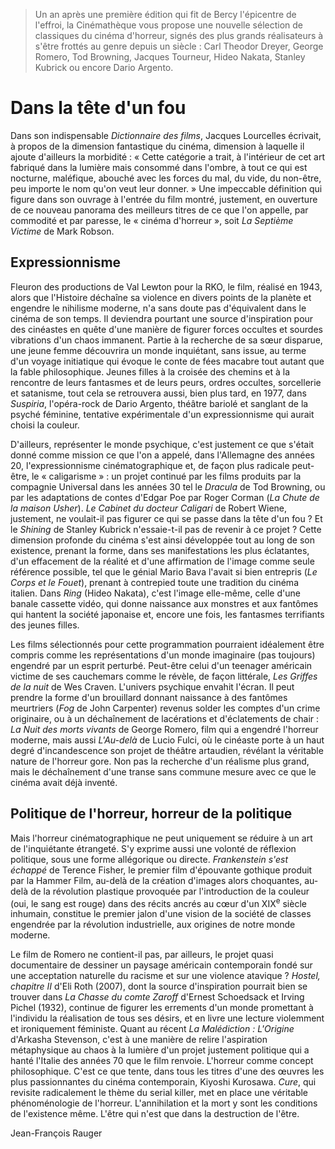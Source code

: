 > Un an après une première édition qui fit de Bercy l'épicentre de l'effroi, la Cinémathèque vous propose une nouvelle sélection de classiques du cinéma d'horreur, signés des plus grands réalisateurs à s'être frottés au genre depuis un siècle : Carl Theodor Dreyer, George Romero, Tod Browning, Jacques Tourneur, Hideo Nakata, Stanley Kubrick ou encore Dario Argento.

# Dans la tête d'un fou

Dans son indispensable _Dictionnaire des films_, Jacques Lourcelles écrivait, à propos de la dimension fantastique du cinéma, dimension à laquelle il ajoute d'ailleurs la morbidité : « Cette catégorie a trait, à l'intérieur de cet art fabriqué dans la lumière mais consommé dans l'ombre, à tout ce qui est nocturne, maléfique, abouché avec les forces du mal, du vide, du non-être, peu importe le nom qu'on veut leur donner. » Une impeccable définition qui figure dans son ouvrage à l'entrée du film montré, justement, en ouverture de ce nouveau panorama des meilleurs titres de ce que l'on appelle, par commodité et par paresse, le « cinéma d'horreur », soit _La Septième Victime_ de Mark Robson.

## Expressionnisme

Fleuron des productions de Val Lewton pour la RKO, le film, réalisé en 1943, alors que l'Histoire déchaîne sa violence en divers points de la planète et engendre le nihilisme moderne, n'a sans doute pas d'équivalent dans le cinéma de son temps. Il deviendra pourtant une source d'inspiration pour des cinéastes en quête d'une manière de figurer forces occultes et sourdes vibrations d'un chaos immanent. Partie à la recherche de sa sœur disparue, une jeune femme découvrira un monde inquiétant, sans issue, au terme d'un voyage initiatique qui évoque le conte de fées macabre tout autant que la fable philosophique. Jeunes filles à la croisée des chemins et à la rencontre de leurs fantasmes et de leurs peurs, ordres occultes, sorcellerie et satanisme, tout cela se retrouvera aussi, bien plus tard, en 1977, dans _Suspiria_, l'opéra-rock de Dario Argento, théâtre bariolé et sanglant de la psyché féminine, tentative expérimentale d'un expressionnisme qui aurait choisi la couleur.

D'ailleurs, représenter le monde psychique, c'est justement ce que s'était donné comme mission ce que l'on a appelé, dans l'Allemagne des années 20, l'expressionnisme cinématographique et, de façon plus radicale peut-être, le « caligarisme » : un projet continué par les films produits par la compagnie Universal dans les années 30 tel le _Dracula_ de Tod Browning, ou par les adaptations de contes d'Edgar Poe par Roger Corman (_La Chute de la maison Usher_). _Le Cabinet du docteur Caligari_ de Robert Wiene, justement, ne voulait-il pas figurer ce qui se passe dans la tête d'un fou ? Et le _Shining_ de Stanley Kubrick n'essaie-t-il pas de revenir à ce projet ? Cette dimension profonde du cinéma s'est ainsi développée tout au long de son existence, prenant la forme, dans ses manifestations les plus éclatantes, d'un effacement de la réalité et d'une affirmation de l'image comme seule référence possible, tel que le génial Mario Bava l'avait si bien entrepris (_Le Corps et le Fouet_), prenant à contrepied toute une tradition du cinéma italien. Dans _Ring_ (Hideo Nakata), c'est l'image elle-même, celle d'une banale cassette vidéo, qui donne naissance aux monstres et aux fantômes qui hantent la société japonaise et, encore une fois, les fantasmes terrifiants des jeunes filles.

Les films sélectionnés pour cette programmation pourraient idéalement être compris comme les représentations d'un monde imaginaire (pas toujours) engendré par un esprit perturbé. Peut-être celui d'un teenager américain victime de ses cauchemars comme le révèle, de façon littérale, _Les Griffes de la nuit_ de Wes Craven. L'univers psychique envahit l'écran. Il peut prendre la forme d'un brouillard donnant naissance à des fantômes meurtriers (_Fog_ de John Carpenter) revenus solder les comptes d'un crime originaire, ou à un déchaînement de lacérations et d'éclatements de chair : _La Nuit des morts vivants_ de George Romero, film qui a engendré l'horreur moderne, mais aussi _L'Au-delà_ de Lucio Fulci, où le cinéaste porte à un haut degré d'incandescence son projet de théâtre artaudien, révélant la véritable nature de l'horreur gore. Non pas la recherche d'un réalisme plus grand, mais le déchaînement d'une transe sans commune mesure avec ce que le cinéma avait déjà inventé.

## Politique de l'horreur, horreur de la politique

Mais l'horreur cinématographique ne peut uniquement se réduire à un art de l'inquiétante étrangeté. S'y exprime aussi une volonté de réflexion politique, sous une forme allégorique ou directe. _Frankenstein s'est échappé_ de Terence Fisher, le premier film d'épouvante gothique produit par la Hammer Film, au-delà de la création d'images alors choquantes, au-delà de la révolution plastique provoquée par l'introduction de la couleur (oui, le sang est rouge) dans des récits ancrés au cœur d'un XIX<sup>e</sup> siècle inhumain, constitue le premier jalon d'une vision de la société de classes engendrée par la révolution industrielle, aux origines de notre monde moderne.

Le film de Romero ne contient-il pas, par ailleurs, le projet quasi documentaire de dessiner un paysage américain contemporain fondé sur une acceptation naturelle du racisme et sur une violence atavique ? _Hostel, chapitre II_ d'Eli Roth (2007), dont la source d'inspiration pourrait bien se trouver dans _La Chasse du comte Zaroff_ d'Ernest Schoedsack et Irving Pichel (1932), continue de figurer les errements d'un monde promettant à l'individu la réalisation de tous ses désirs, et en livre une lecture violemment et ironiquement féministe. Quant au récent _La Malédiction : L'Origine_ d'Arkasha Stevenson, c'est à une manière de relire l'aspiration métaphysique au chaos à la lumière d'un projet justement politique qui a hanté l'Italie des années 70 que le film renvoie. L'horreur comme concept philosophique. C'est ce que tente, dans tous les titres d'une des œuvres les plus passionnantes du cinéma contemporain, Kiyoshi Kurosawa. _Cure_, qui revisite radicalement le thème du serial killer, met en place une véritable phénoménologie de l'horreur. L'annihilation et la mort y sont les conditions de l'existence même. L'être qui n'est que dans la destruction de l'être.

<div class="author">Jean-François Rauger</div>
